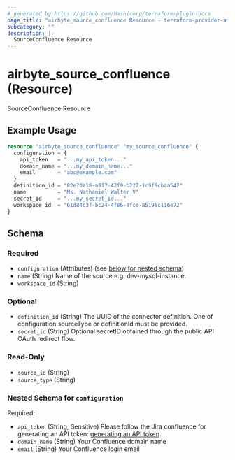 ```yaml
---
# generated by https://github.com/hashicorp/terraform-plugin-docs
page_title: "airbyte_source_confluence Resource - terraform-provider-airbyte"
subcategory: ""
description: |-
  SourceConfluence Resource
---
```


# airbyte_source_confluence (Resource)

SourceConfluence Resource

## Example Usage

```terraform
resource "airbyte_source_confluence" "my_source_confluence" {
  configuration = {
    api_token   = "...my_api_token..."
    domain_name = "...my_domain_name..."
    email       = "abc@example.com"
  }
  definition_id = "82e70e18-a817-42f9-b227-1c9f9cbaa542"
  name          = "Ms. Nathaniel Walter V"
  secret_id     = "...my_secret_id..."
  workspace_id  = "61d84c3f-bc24-4f86-8fce-85198c116e72"
}
```

<!-- schema generated by tfplugindocs -->
## Schema

### Required

- `configuration` (Attributes) (see [below for nested schema](#nestedatt--configuration))
- `name` (String) Name of the source e.g. dev-mysql-instance.
- `workspace_id` (String)

### Optional

- `definition_id` (String) The UUID of the connector definition. One of configuration.sourceType or definitionId must be provided.
- `secret_id` (String) Optional secretID obtained through the public API OAuth redirect flow.

### Read-Only

- `source_id` (String)
- `source_type` (String)

<a id="nestedatt--configuration"></a>
### Nested Schema for `configuration`

Required:

- `api_token` (String, Sensitive) Please follow the Jira confluence for generating an API token: <a href="https://support.atlassian.com/atlassian-account/docs/manage-api-tokens-for-your-atlassian-account/">generating an API token</a>.
- `domain_name` (String) Your Confluence domain name
- `email` (String) Your Confluence login email



